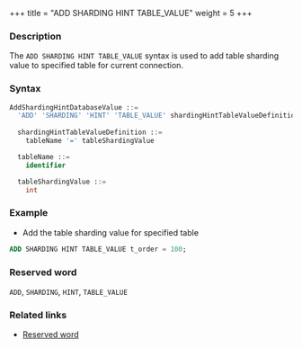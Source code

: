 +++
title = "ADD SHARDING HINT TABLE_VALUE"
weight = 5
+++

### Description

The `ADD SHARDING HINT TABLE_VALUE` syntax is used to add table sharding value to specified table for current connection.

### Syntax

```sql
AddShardingHintDatabaseValue ::=
  'ADD' 'SHARDING' 'HINT' 'TABLE_VALUE' shardingHintTableValueDefinition
  
  shardingHintTableValueDefinition ::=
    tableName '=' tableShardingValue

  tableName ::=
    identifier

  tableShardingValue ::=
    int
```

### Example

- Add the table sharding value for specified table

```sql
ADD SHARDING HINT TABLE_VALUE t_order = 100;
```

### Reserved word

`ADD`, `SHARDING`, `HINT`, `TABLE_VALUE`

### Related links

- [Reserved word](/en/reference/distsql/syntax/reserved-word/)
